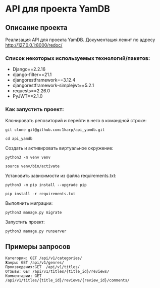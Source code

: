 # API для проекта YamDB

## Описание проекта

Реализация API для проекта YamDB.
Документация лежит по адресу http://127.0.0.1:8000/redoc/


### Список некоторых используемых технологий/пакетов:

* Django==2.2.16
* django-filter==21.1
* djangorestframework==3.12.4
* djangorestframework-simplejwt==5.2.1
* requests==2.26.0
* PyJWT==2.1.0



### Как запустить проект:

Клонировать репозиторий и перейти в него в командной строке:

```
git clone git@github.com:1karp/api_yamdb.git
```
```
cd api_yamdb
```

Cоздать и активировать виртуальное окружение:

```
python3 -m venv venv
```

```
source venv/bin/activate
```

Установить зависимости из файла requirements.txt:

```
python3 -m pip install --upgrade pip
```
```
pip install -r requirements.txt
```

Выполнить миграции:

```
python3 manage.py migrate
```

Запустить проект:

```
python3 manage.py runserver
```




## Примеры запросов

```
Категории: GET /api/v1/categories/
Жанры: GET /api/v1/genres/
Произведения:GET  /api/v1/titles/
Отзывы: GET /api/v1/titles/{title_id}/reviews/
Комментарии: GET /api/v1/titles/{title_id}/reviews/{review_id}/comments/
```
